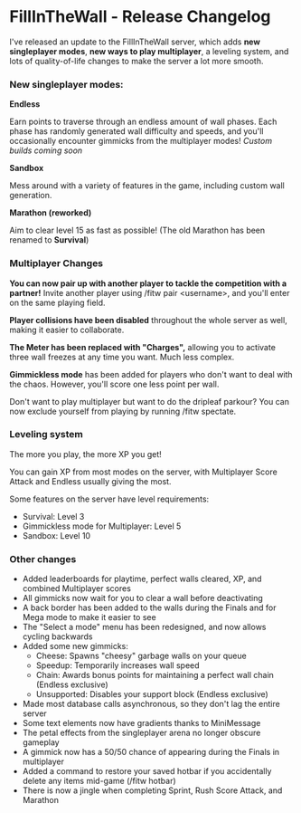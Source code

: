 # FillInTheWall - Release Changelog

I've released an update to the FillInTheWall server, which adds **new singleplayer modes**,
**new ways to play multiplayer**, a leveling system,
and lots of quality-of-life changes to make the server a lot more smooth.

### New singleplayer modes:
**Endless**

Earn points to traverse through an endless amount of wall phases. Each phase has randomly generated
wall difficulty and speeds, and you'll occasionally encounter gimmicks from the multiplayer modes!
*Custom builds coming soon*

**Sandbox**

Mess around with a variety of features in the game, including custom wall generation.

**Marathon (reworked)**

Aim to clear level 15 as fast as possible!
(The old Marathon has been renamed to **Survival**)

### Multiplayer Changes
**You can now pair up with another player to tackle the competition with a partner!**
Invite another player using /fitw pair \<username>, and you'll enter on the same playing field.

**Player collisions have been disabled** throughout the whole server as well, making it easier
to collaborate.

**The Meter has been replaced with "Charges",** allowing you to activate three wall freezes
at any time you want. Much less complex.

**Gimmickless mode** has been added for players who don't want to deal with the chaos. 
However, you'll score one less point per wall.

Don't want to play multiplayer but want to do the dripleaf parkour? You can now exclude yourself
from playing by running /fitw spectate.

### Leveling system
The more you play, the more XP you get!

You can gain XP from most modes on the server, with Multiplayer Score Attack and Endless usually
giving the most.

Some features on the server have level requirements:
- Survival: Level 3
- Gimmickless mode for Multiplayer: Level 5
- Sandbox: Level 10

### Other changes

- Added leaderboards for playtime, perfect walls cleared, XP, and combined Multiplayer scores
- All gimmicks now wait for you to clear a wall before deactivating
- A back border has been added to the walls during the Finals and for Mega mode to make it easier to see
- The "Select a mode" menu has been redesigned, and now allows cycling backwards
- Added some new gimmicks:
  - Cheese: Spawns "cheesy" garbage walls on your queue
  - Speedup: Temporarily increases wall speed
  - Chain: Awards bonus points for maintaining a perfect wall chain (Endless exclusive)
  - Unsupported: Disables your support block (Endless exclusive)
- Made most database calls asynchronous, so they don't lag the entire server
- Some text elements now have gradients thanks to MiniMessage
- The petal effects from the singleplayer arena no longer obscure gameplay
- A gimmick now has a 50/50 chance of appearing during the Finals in multiplayer
- Added a command to restore your saved hotbar if you accidentally delete any items mid-game (/fitw hotbar)
- There is now a jingle when completing Sprint, Rush Score Attack, and Marathon





